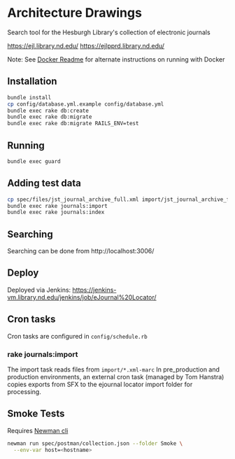 # Architecture Drawings

Search tool for the Hesburgh Library's collection of electronic journals

https://ejl.library.nd.edu/
https://ejlpprd.library.nd.edu/

Note: See [Docker Readme](docker/README.md) for alternate instructions on running with Docker

## Installation

```sh
bundle install
cp config/database.yml.example config/database.yml
bundle exec rake db:create
bundle exec rake db:migrate
bundle exec rake db:migrate RAILS_ENV=test
```

## Running
```sh
bundle exec guard
```

## Adding test data
```sh
cp spec/files/jst_journal_archive_full.xml import/jst_journal_archive_full.xml-marc
bundle exec rake journals:import
bundle exec rake journals:index
```

## Searching

Searching can be done from http://localhost:3006/

## Deploy

Deployed via Jenkins: https://jenkins-vm.library.nd.edu/jenkins/job/eJournal%20Locator/

## Cron tasks

Cron tasks are configured in `config/schedule.rb`

### rake journals:import
The import task reads files from `import/*.xml-marc`
In pre_production and production environments, an external cron task (managed by Tom Hanstra) copies exports from SFX to the ejournal locator import folder for processing.

## Smoke Tests

Requires [Newman cli](https://github.com/postmanlabs/newman)

```sh
newman run spec/postman/collection.json --folder Smoke \
  --env-var host=<hostname>
```
